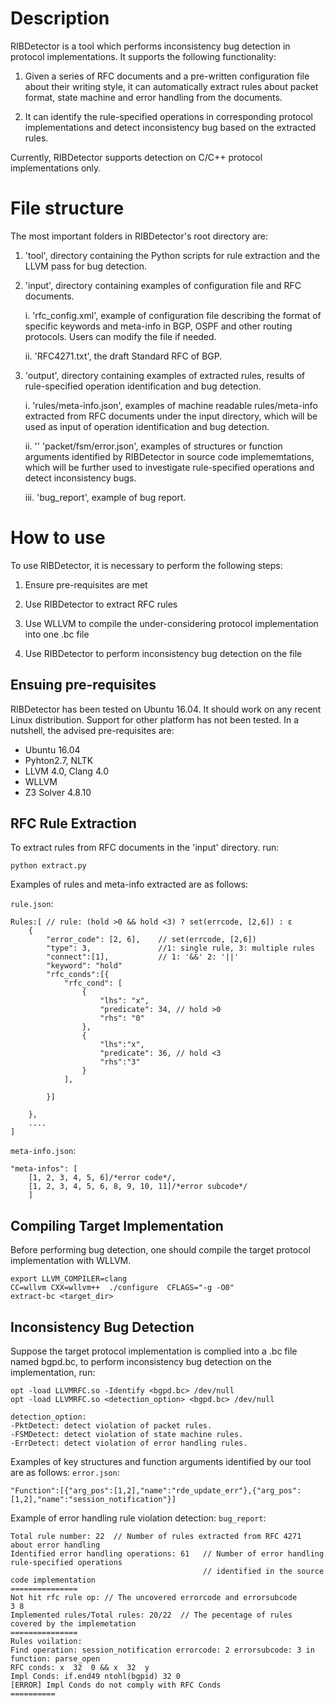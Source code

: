 # Description

RIBDetector is a tool which performs inconsistency bug detection in protocol implementations. It supports the following functionality:

1. Given a series of RFC documents and a pre-written configuration file about their writing style, it can automatically extract rules about packet format, state machine and error handling from the documents.

2. It can identify the rule-specified operations in corresponding protocol implementations and detect inconsistency bug based on the extracted rules.

Currently, RIBDetector supports detection on C/C++ protocol implementations only.

# File structure
The most important folders in RIBDetector's root directory are:

1. 'tool', directory containing the Python scripts for rule extraction and the LLVM pass for bug detection.

2. 'input', directory containing examples of configuration file and RFC documents. 

	i. 'rfc_config.xml', example of configuration file describing the format of specific keywords and meta-info in BGP, OSPF and other routing protocols. Users can modify the file if needed.
   
    ii. 'RFC4271.txt', the draft Standard RFC of BGP. 

3. 'output', directory containing examples of extracted rules, results of rule-specified operation identification and bug detection.

	i.  'rules/meta-info.json', examples of machine readable rules/meta-info extracted from RFC documents under the input directory, which will be used as input of operation identification and bug detection.
	
    ii. '' 'packet/fsm/error.json', examples of structures or function arguments identified by RIBDetector in source code implememtations, which will be further used to investigate rule-specified operations and detect inconsistency bugs.
   
    iii. 'bug_report', example of bug report.

# How to use

To use RIBDetector, it is necessary to perform the following steps:

1. Ensure pre-requisites are met

2. Use RIBDetector to extract RFC rules

3. Use WLLVM to compile the under-considering protocol implementation into one .bc file

4. Use RIBDetector to perform inconsistency bug detection on the file

## Ensuing pre-requisites

RIBDetector has been tested on Ubuntu 16.04. It should work on any recent Linux distribution. Support for other platform has not been tested. In a nutshell, the advised pre-requisites are:
* Ubuntu 16.04 
* Pyhton2.7, NLTK 
* LLVM 4.0, Clang 4.0
* WLLVM
* Z3 Solver 4.8.10

## RFC Rule Extraction

To extract rules from RFC documents in the 'input' directory. run:

```
python extract.py
```

Examples of rules and meta-info extracted are as follows:

`rule.json`:
```
Rules:[ // rule: (hold >0 && hold <3) ? set(errcode, [2,6]) : ε
    {
        "error_code": [2, 6],    // set(errcode, [2,6])
        "type": 3,               //1: single rule, 3: multiple rules
        "connect":[1],           // 1: '&&' 2: '||'
        "keyword": "hold" 
        "rfc_conds":[{
            "rfc_cond": [
                {
                    "lhs": "x",
                    "predicate": 34, // hold >0
                    "rhs": "0"
                },
                {
                    "lhs":"x",
                    "predicate": 36, // hold <3
                    "rhs":"3"
                }
            ],
            
        }]
        
    },
    ....
]
```

`meta-info.json`:
```
"meta-infos": [
    [1, 2, 3, 4, 5, 6]/*error code*/,
    [1, 2, 3, 4, 5, 6, 8, 9, 10, 11]/*error subcode*/
    ]  
```

## Compiling Target Implementation

Before performing bug detection, one should compile the target protocol implementation with WLLVM.

```
export LLVM_COMPILER=clang
CC=wllvm CXX=wllvm++  ./configure  CFLAGS="-g -O0"
extract-bc <target_dir> 
```

## Inconsistency Bug Detection
Suppose the target protocol implementation is complied into a .bc file named bgpd.bc, to perform inconsistency bug detection on the implementation, run:

```
opt -load LLVMRFC.so -Identify <bgpd.bc> /dev/null
opt -load LLVMRFC.so <detection_option> <bgpd.bc> /dev/null  

detection_option:
-PktDetect: detect violation of packet rules.
-FSMDetect: detect violation of state machine rules.
-ErrDetect: detect violation of error handling rules.
```

Examples of key structures and function arguments identified by our  tool are as follows:
`error.json`:
```
"Function":[{"arg_pos":[1,2],"name":"rde_update_err"},{"arg_pos":[1,2],"name":"session_notification"}]
```

Example of error handling rule violation detection:
`bug_report`:
```
Total rule number: 22  // Number of rules extracted from RFC 4271 about error handling
Identified error handling operations: 61   // Number of error handling rule-specified operations 
                                           // identified in the source code implementation
===============
Not hit rfc rule op: // The uncovered errorcode and errorsubcode
3 8 
Implemented rules/Total rules: 20/22  // The pecentage of rules covered by the implemetation
===============
Rules voilation:
Find operation: session_notification errorcode: 2 errorsubcode: 3 in function: parse_open 
RFC conds: x  32  0 && x  32  y 
Impl Conds: if.end49 ntohl(bgpid) 32 0    
[ERROR] Impl Conds do not comply with RFC Conds 
==========
```


